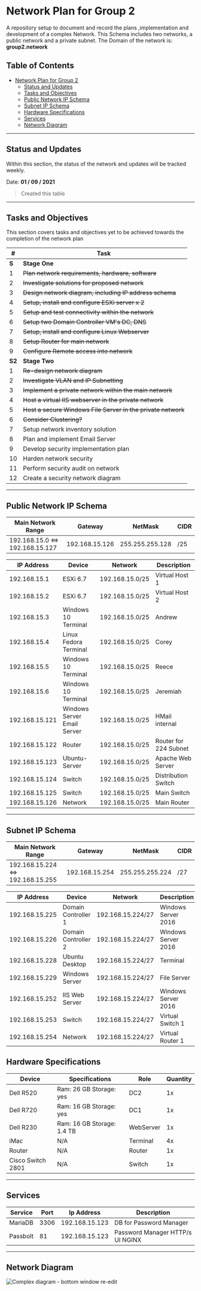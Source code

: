 # Network Plan for Group 2

A repository setup to document and record the plans ,implementation and development of a complex Network.
This Schema includes two networks, a public network and a private subnet.
The Domain of the network is: **group2.network**

## Table of Contents

- [Network Plan for Group 2](#network-plan-for-group-2)
  - [Status and Updates](#status-and-updates)
  - [Tasks and Objectives](#tasks-and-objectives)
  - [Public Network IP Schema](#public-network-ip-schema)
  - [Subnet IP Schema](#subnet-ip-schema)
  - [Hardware Specifications](#hardware-specifications)
  - [Services](#services)
  - [Network Diagram](#network-diagram)

---

## Status and Updates

Within this section, the status of the network and updates will be tracked weekly.

Date: **01 / 09 / 2021**
> Created this table

---

## Tasks and Objectives

This section covers tasks and objectives yet to be achieved towards the completion of the network plan

| #          | Task |
| ---------- | ------ |
| **S** | **Stage One** |
| 1 | ~~Plan network requirements, hardware, software~~ |
| 2 | ~~Investigate solutions for proposed network~~ |
| 3 | ~~Design network diagram, including IP address schema~~ |
| 4 | ~~Setup, install and configure ESXi server x 2~~ |
| 5 | ~~Setup and test connectivity within the network~~ |
| 6 | ~~Setup two Domain Controller VM's DC, DNS~~ |
| 7 | ~~Setup, install and configure Linux Webserver~~ |
| 8 | ~~Setup Router for main network~~ |
| 9 | ~~Configure Remote access into network~~ |
| **S2** | **Stage Two** |
| 1 | ~~Re-design network diagram~~ |
| 2 | ~~Investigate VLAN and IP Subnetting~~ |
| 3 | ~~Implement a private network within the main network~~ |
| 4 | ~~Host a virtual IIS webserver in the private network~~ |
| 5 | ~~Host a secure Windows File Server in the private network~~ |
| 6 | ~~Consider Clustering?~~ |
| 7 | Setup network inventory solution |
| 8 | Plan and implement Email Server |
| 9 | Develop security implementation plan |
| 10 | Harden network security |
| 11 | Perform security audit on network |
| 12 | Create a security network diagram |

---

## Public Network IP Schema

| Main Network Range | Gateway | NetMask | CIDR |
| ------------------------------- | -------------- | --------------- | --- |
| 192.168.15.0 <=> 192.168.15.127 | 192.168.15.126 | 255.255.255.128 | /25 |

| IP Address | Device | Network    | Description |
| ----------| ------- | ---------- | ----------- |
| 192.168.15.1 | ESXi 6.7| 192.168.15.0/25 | Virtual Host 1|
| 192.168.15.2 | ESXi 6.7| 192.168.15.0/25  | Virtual Host 2|
| 192.168.15.3    | Windows 10 Terminal    | 192.168.15.0/25 | Andrew |
| 192.168.15.4    | Linux Fedora Terminal  | 192.168.15.0/25 | Corey |
| 192.168.15.5    | Windows 10 Terminal    | 192.168.15.0/25 | Reece |
| 192.168.15.6    | Windows 10 Terminal    | 192.168.15.0/25 | Jeremiah |
| 192.168.15.121  | Windows Server Email Server | 192.168.15.0/25 | HMail internal |
| 192.168.15.122  | Router  | 192.168.15.0/25 | Router for 224 Subnet |
| 192.168.15.123  | Ubuntu-Server    | 192.168.15.0/25 |  Apache Web Server |
| 192.168.15.124  | Switch  | 192.168.15.0/25 | Distribution Switch |
| 192.168.15.125  | Switch  | 192.168.15.0/25 | Main Switch |
| 192.168.15.126  | Network | 192.168.15.0/25 | Main Router |

---

## Subnet IP Schema

| Main Network Range | Gateway | NetMask | CIDR |
| --------------------------------- | -------------- | --------------- | --- |
| 192.168.15.224 <=> 192.168.15.255 | 192.168.15.254 | 255.255.255.224 | /27 |

| IP Address     | Device                 | Network            | Description         |
| -------------- | ---------------------- | ------------------ | ------------------- |
| 192.168.15.225 | Domain Controller 1    | 192.168.15.224/27  | Windows Server 2016 |
| 192.168.15.226 | Domain Controller 2    | 192.168.15.224/27  | Windows Server 2016 |
| 192.168.15.228 | Ubuntu Desktop         | 192.168.15.224/27  | Terminal            |
| 192.168.15.229 | Windows Server         | 192.168.15.224/27  | File Server         |
| 192.168.15.252 | IIS Web Server         | 192.168.15.224/27  | Windows Server 2016 |
| 192.168.15.253 | Switch                 | 192.168.15.224/27  | Virtual Switch 1    |
| 192.168.15.254 | Network                | 192.168.15.224/27  | Virtual Router 1    |

## Hardware Specifications

| Device   | Specifications   | Role | Quantity |
| ---------| ---------------- | -------- | -----|
| Dell R520 | Ram: 26 GB Storage: yes  | DC2 | 1x |
| Dell R720 | Ram: 16 GB Storage: yes   | DC1 | 1x |
| Dell R230 | Ram: 16 GB Storage: 1.4 TB | WebServer | 1x |
| iMac | N/A | Terminal | 4x |
| Router | N/A | Router | 1x |
| Cisco Switch 2801 | N/A | Switch | 1x |

---

## Services

| Service  | Port | Ip Address | Description |
| -------- | ---- | ---------- | ----------- |
| MariaDB  | 3306 | 192.168.15.123 | DB for Password Manager |
| Passbolt | 81   | 192.168.15.123 | Password Manager HTTP/s UI NGINX |

---

## Network Diagram

![Complex diagram - bottom window re-edit](https://user-images.githubusercontent.com/89438022/130699074-09577e77-6bb0-4430-b4ee-5a29bb9b114d.jpg)
